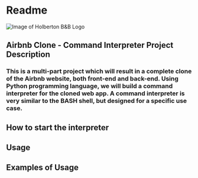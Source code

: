 # Readme
![Image of Holberton B&B Logo](https://s3.amazonaws.com/intranet-projects-files/holbertonschool-higher-level_programming+/263/HBTN-hbnb-Final.png)
## Airbnb Clone - Command Interpreter Project Description
### This is a multi-part project which will result in a complete clone of the Airbnb website, both front-end and back-end. Using Python programming language, we will build a command interpreter for the cloned web app. A command interpreter is very similar to the BASH shell, but designed for a specific use case.
## How to start the interpreter
## Usage
## Examples of Usage
